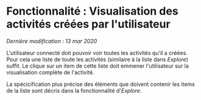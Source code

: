 # Fonctionnalité : Visualisation des activités créées par l'utilisateur
*Dernière modification : 13 mar 2020*

L'utilisateur connecté doit pouvoir voir toutes les activités qu'il a créées. Pour cela une liste de toute les activités (similaire à la liste dans *Explore*) suffit. Le clique sur un item de cette liste doit emmener l'utilisateur sur la visualisation complète de l'activité.

La spécicification plus précise des éléments que doivent contenir les items de la liste sont décris dans la fonctionnalité d'*Explore*.
